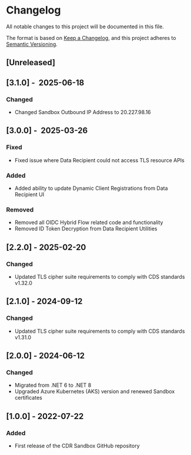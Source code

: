 # Changelog
All notable changes to this project will be documented in this file.

The format is based on [Keep a Changelog](https://keepachangelog.com/en/1.1.0/),
and this project adheres to [Semantic Versioning](https://semver.org/spec/v2.0.0.html).

## [Unreleased]

## [3.1.0] -  2025-06-18
### Changed
- Changed Sandbox Outbound IP Address to 20.227.98.16

## [3.0.0] -  2025-03-26
### Fixed
- Fixed issue where Data Recipient could not access TLS resource APIs

### Added
- Added ability to update Dynamic Client Registrations from Data Recipient UI

### Removed
- Removed all OIDC Hybrid Flow related code and functionality
- Removed ID Token Decryption from Data Recipient Utilities

## [2.2.0] -  2025-02-20
### Changed
- Updated TLS cipher suite requirements to comply with CDS standards v1.32.0

## [2.1.0] -  2024-09-12
### Changed
- Updated TLS cipher suite requirements to comply with CDS standards v1.31.0

## [2.0.0] - 2024-06-12
### Changed
- Migrated from .NET 6 to .NET 8
- Upgraded Azure Kubernetes (AKS) version and renewed Sandbox certificates

## [1.0.0] - 2022-07-22
### Added
- First release of the CDR Sandbox GitHub repository

